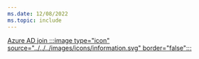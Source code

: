 ```yaml
---
ms.date: 12/08/2022
ms.topic: include
---
```


[Azure AD join :::image type="icon" source="../../../images/icons/information.svg" border="false":::](../hello-how-it-works-technology.md#azure-active-directory-join "Devices that are Azure AD joined do not have any dependencies on Active Directory. Only local users accounts and Azure AD users can sign in to these devices")